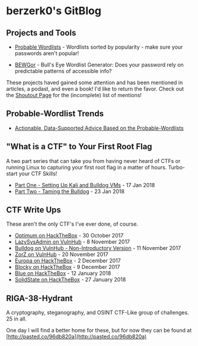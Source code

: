 # berzerk0's GitBlog


## Projects and Tools

* [Probable Wordlists](https://github.com/berzerk0/Probable-Wordlists) - Wordlists sorted by popularity - make sure your passwords aren't popular!

* [BEWGor](https://github.com/berzerk0/BEWGor) - Bull's Eye Wordlist Generator: Does your password rely on predictable patterns of accessible info?


These projects haved gained some attention and has been mentioned in articles, a podast, and even a book! I'd like to return the favor.
Check out the [Shoutout Page](shoutouts.md) for the (incomplete) list of mentions!

## Probable-Wordlist Trends

* [Actionable, Data-Supported Advice Based on the Probable-Wordlists](blogs/Trend-Analysis.md)


## "What is a CTF" to Your First Root Flag

A two part series that can take you from having never heard of CTFs or running Linux to capturing your first root flag in a matter of hours. Turbo-start your CTF Skills!

* [Part One - Setting Up Kali and Bulldog VMs](How-To-Guides/FirstCTF_1of2_InfoAndSetup.md) - 17 Jan 2018
* [Part Two - Taming the Bulldog](How-To-Guides/FirstCTF_2of2_TamingTheBulldog.md) - 23 Jan 2018




## CTF Write Ups

These aren't the only CTF's I've ever done, of course.


* [Optimum on HackTheBox](CTF-Writeups/Optimum-HTB.md) - 30 October 2017
* [LazySysAdmin on VulnHub](CTF-Writeups/LazySysAdmin-VulnHub.md) - 8  November 2017
* [Bulldog on VulnHub - Non-Introductory Version](CTF-Writeups/Bulldog-Vulnhub-NonIntro.md) - 11 November 2017
* [ZorZ on VulnHub](CTF-Writeups/ZorZ-Vulnhub.md) - 20 November 2017
* [Europa on HackTheBox](CTF-Writeups/Europa-HTB.md) - 2 December 2017
* [Blocky on HackTheBox](CTF-Writeups/Blocky-HTB.md) - 9 December 2017
* [Blue on HackTheBox](CTF-Writeups/Blue-HTB.md) - 12 January 2018
* [SolidState on HackTheBox](CTF-Writeups/SolidState-HTB) - 27 January 2018




## RIGA-38-Hydrant

A cryptography, steganography, and OSINT CTF-Like group of challenges. 25 in all.


One day I will find a better home for these, but for now they can be found at [http://pasted.co/96db820a](http://pasted.co/96db820a)
